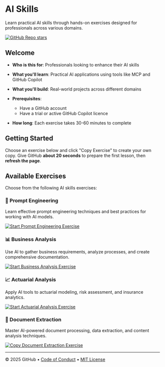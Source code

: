 # AI Skills

Learn practical AI skills through hands-on exercises designed for professionals across various domains.

[![GitHub Repo stars](https://img.shields.io/github/stars/anton-roos/ai-skills)](https://github.com/anton-roos/ai-skills)

## Welcome

- **Who is this for**: Professionals looking to enhance their AI skills
- **What you'll learn**: Practical AI applications using tools like MCP and GitHub Copilot
- **What you'll build**: Real-world projects across different domains
- **Prerequisites**:
  - Have a GitHub account
  - Have a trial or active GitHub Copilot licence

- **How long**: Each exercise takes 30-60 minutes to complete

## Getting Started

Choose an exercise below and click "Copy Exercise" to create your own copy. Give GitHub **about 20 seconds** to prepare the first lesson, then **refresh the page**.

## Available Exercises

Choose from the following AI skills exercises:

### 🤖 Prompt Engineering
Learn effective prompt engineering techniques and best practices for working with AI models.

<a href="https://github.com/new?template_owner=anton-roos&template_name=prompt-engineering&owner=%40me&name=ai-skills-prompt-engineering&description=Exercise:+Prompt%20Engineering%20with%20AI&visibility=public" target="_blank">
  <img src="https://img.shields.io/badge/prompt%20engineering-start-e64600?style=for-the-badge&logo=github&labelColor=442359" alt="Start Prompt Engineering Exercise">
</a>

### 📊 Business Analysis  
Use AI to gather business requirements, analyze processes, and create comprehensive documentation.

<a href="https://github.com/new?template_owner=anton-roos&template_name=business-analysis&owner=%40me&name=ai-skills-business-analysis&description=Exercise:+Business%20Analysis%20with%20MCP%20and%20AI&visibility=public" target="_blank">
  <img src="https://img.shields.io/badge/business%20analysis-start-e64600?style=for-the-badge&logo=github&labelColor=442359" alt="Start Business Analysis Exercise">
</a>

### 📈 Actuarial Analysis
Apply AI tools to actuarial modeling, risk assessment, and insurance analytics.

<a href="https://github.com/new?template_owner=anton-roos&template_name=actuarial-analysis&owner=%40me&name=ai-skills-actuarial-analysis&description=Exercise:+Actuarial%20Analysis%20with%20AI&visibility=public" target="_blank">
  <img src="https://img.shields.io/badge/actuarial%20analysis-start-e64600?style=for-the-badge&logo=github&labelColor=442359" alt="Start Actuarial Analysis Exercise">
</a>

### 📄 Document Extraction
Master AI-powered document processing, data extraction, and content analysis techniques.

<a href="https://github.com/new?template_owner=anton-roos&template_name=document-extraction&owner=%40me&name=ai-skills-document-extraction&description=Exercise:+Document%20Extraction%20with%20AI&visibility=public" target="_blank">
  <img src="https://img.shields.io/badge/Document%20Extraction-start-e64600?style=for-the-badge&logo=github&labelColor=442359" alt="Copy Document Extraction Exercise">
</a>

---

&copy; 2025 GitHub &bull; [Code of Conduct](https://www.contributor-covenant.org/version/2/1/code_of_conduct/code_of_conduct.md) &bull; [MIT License](https://gh.io/mit)
